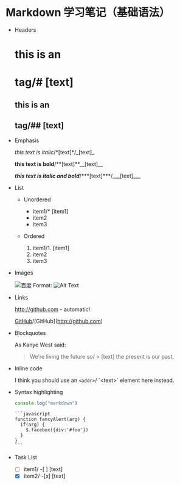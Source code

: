 # Markdown 学习笔记（基础语法）

* Headers

  # this is an <h1> tag/# [text]

  ## this is an <h2> tag/## [text]

* Emphasis

  *this text is italic*/\*[text]\*/\_[text]_

  **this text is bold**/\*\*[text]\*\*\_\_[text]_\_

  ***this text is italic and bold***/\*\*\*[text]\*\*\*/\_\_\_[text]_\_\_

  

* List

  * Unordered
    * item1/* [item1]
    * item2
    * item3

  * Ordered
    1. item1/1. [item1]
    2. item2
    3. item3

* Images

  ![百度](https://www.baidu.com/img/PC_7ac6a6d319ba4ae29b38e5e4280e9122.png)
  Format: ![Alt Text](url)

  

* Links

  http://github.com - automatic!

  [GitHub](http://github.com)/\[GitHub](http://github.com)

* Blockquotes

  As Kanye West said:

  > We're living the future so/ \> [text]
  > the present is our past.

* Inline code

  I think you should use an
  `<addr>`/ \`\<text\>\` element here instead.

* Syntax highlighting

  ```javascript
  console.log("markdown")
  ```

  ````
  ```javascript
  function fancyAlert(arg) {
    if(arg) {
      $.facebox({div:'#foo'})
    }
  }
  ```
  ````

* Task List
  - [ ] item1/ \-\[ \] [text]
  - [x] item2/ \-\[x\] [text]
